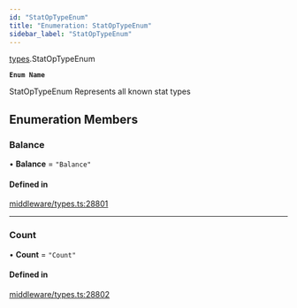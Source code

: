```yaml
---
id: "StatOpTypeEnum"
title: "Enumeration: StatOpTypeEnum"
sidebar_label: "StatOpTypeEnum"
---
```


[types](../../../modules/Types/Types.md).StatOpTypeEnum

**`Enum Name`**

 StatOpTypeEnum
 Represents all known stat types

## Enumeration Members

### Balance

• **Balance** = ``"Balance"``

#### Defined in

[middleware/types.ts:28801](https://github.com/PolymeshAssociation/polymesh-sdk/blob/acc2284c/src/middleware/types.ts#L28801)

___

### Count

• **Count** = ``"Count"``

#### Defined in

[middleware/types.ts:28802](https://github.com/PolymeshAssociation/polymesh-sdk/blob/acc2284c/src/middleware/types.ts#L28802)
